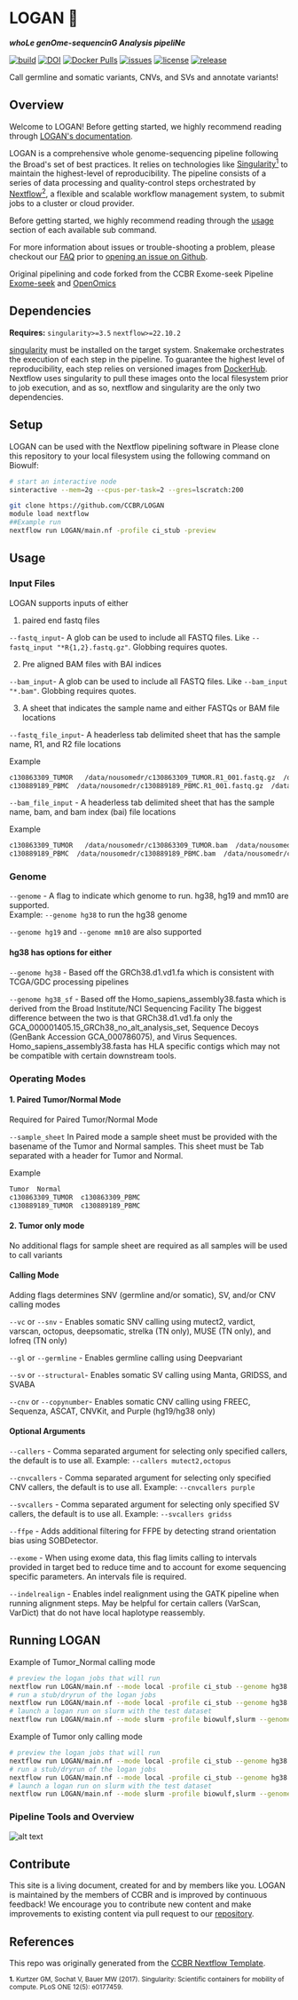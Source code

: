 # LOGAN 🔬

**_whoLe genOme-sequencinG Analysis pipeliNe_**

[![build](https://github.com/CCBR/LOGAN/actions/workflows/build.yml/badge.svg)](https://github.com/CCBR/LOGAN/actions/workflows/build.yml)
[![DOI](https://zenodo.org/badge/DOI/10.5281/zenodo.14907169.svg)](https://doi.org/10.5281/zenodo.14907169)
[![Docker Pulls](https://img.shields.io/docker/pulls/nciccbr/ccbr_wes_base)](https://hub.docker.com/r/nciccbr/ccbr_wes_base)
[![issues](https://img.shields.io/github/issues/ccbr/LOGAN?color=brightgreen)](https://github.com/ccbr/LOGAN/issues)
[![license](https://img.shields.io/github/license/ccbr/LOGAN)](https://github.com/ccbr/LOGAN/blob/master/LICENSE)
[![release](https://img.shields.io/github/v/release/CCBR/LOGAN?color=blue&label=latest%20release)](https://github.com/ccbr/LOGAN/releases/latest)

Call germline and somatic variants, CNVs, and SVs and annotate variants!

## Overview

Welcome to LOGAN! Before getting started, we highly recommend reading through [LOGAN's documentation](https://ccbr.github.io/LOGAN).

LOGAN is a comprehensive whole genome-sequencing pipeline following the Broad's set of best practices. It relies on technologies like [Singularity<sup>1</sup>](https://singularity.lbl.gov/) to maintain the highest-level of reproducibility. The pipeline consists of a series of data processing and quality-control steps orchestrated by [Nextflow<sup>2</sup>](https://nextflow.io/), a flexible and scalable workflow management system, to submit jobs to a cluster or cloud provider.

Before getting started, we highly recommend reading through the [usage](https://ccbr.github.io/LOGAN/usage/run/) section of each available sub command.

For more information about issues or trouble-shooting a problem, please checkout our [FAQ](faq/questions.md) prior to [opening an issue on Github](https://github.com/ccbr/LOGAN/issues).

Original pipelining and code forked from the CCBR Exome-seek Pipeline [Exome-seek](https://github.com/CCBR/XAVIER) and [OpenOmics](https://github.com/openOmics/genome-seek)

## Dependencies

**Requires:** `singularity>=3.5` `nextflow>=22.10.2`

[singularity](https://singularity.lbl.gov/all-releases) must be installed on the target system. Snakemake orchestrates the execution of each step in the pipeline. To guarantee the highest level of reproducibility, each step relies on versioned images from [DockerHub](https://hub.docker.com/orgs/nciccbr/repositories). Nextflow uses singularity to pull these images onto the local filesystem prior to job execution, and as so, nextflow and singularity are the only two dependencies.

## Setup

LOGAN can be used with the Nextflow pipelining software in
Please clone this repository to your local filesystem using the following command on Biowulf:

```bash
# start an interactive node
sinteractive --mem=2g --cpus-per-task=2 --gres=lscratch:200

git clone https://github.com/CCBR/LOGAN
module load nextflow
##Example run
nextflow run LOGAN/main.nf -profile ci_stub -preview
```

## Usage

### Input Files

LOGAN supports inputs of either

1. paired end fastq files

`--fastq_input`- A glob can be used to include all FASTQ files. Like `--fastq_input "*R{1,2}.fastq.gz"`. Globbing requires quotes.

2. Pre aligned BAM files with BAI indices

`--bam_input`- A glob can be used to include all FASTQ files. Like `--bam_input "*.bam"`. Globbing requires quotes.

3. A sheet that indicates the sample name and either FASTQs or BAM file locations

`--fastq_file_input`- A headerless tab delimited sheet that has the sample name, R1, and R2 file locations

Example

```bash
c130863309_TUMOR   /data/nousomedr/c130863309_TUMOR.R1_001.fastq.gz  /data/nousomedr/c130863309_TUMOR.R2_001.fastq.gz
c130889189_PBMC  /data/nousomedr/c130889189_PBMC.R1_001.fastq.gz  /data/nousomedr/c130889189_PBMC.R2_001.fastq.gz
```

`--bam_file_input` - A headerless tab delimited sheet that has the sample name, bam, and bam index (bai) file locations

Example

```bash
c130863309_TUMOR   /data/nousomedr/c130863309_TUMOR.bam  /data/nousomedr/c130863309_TUMOR.bam.bai
c130889189_PBMC  /data/nousomedr/c130889189_PBMC.bam  /data/nousomedr/c130889189_PBMC.bam.bai
```

### Genome

`--genome` - A flag to indicate which genome to run. hg38, hg19 and mm10 are supported.  
Example: `--genome hg38` to run the hg38 genome

`--genome hg19` and `--genome mm10` are also supported

#### hg38 has options for either

`--genome hg38` - Based off the GRCh38.d1.vd1.fa which is consistent with TCGA/GDC processing pipelines

`--genome hg38_sf` - Based off the Homo_sapiens_assembly38.fasta which is derived from the Broad Institute/NCI Sequencing Facility
The biggest difference between the two is that GRCh38.d1.vd1.fa only the GCA_000001405.15_GRCh38_no_alt_analysis_set, Sequence Decoys (GenBank Accession GCA_000786075), and Virus Sequences. Homo_sapiens_assembly38.fasta has HLA specific contigs which may not be compatible with certain downstream tools.

### Operating Modes

#### 1. Paired Tumor/Normal Mode

Required for Paired Tumor/Normal Mode

`--sample_sheet` In Paired mode a sample sheet must be provided with the basename of the Tumor and Normal samples. This sheet must be Tab separated with a header for Tumor and Normal.

Example

```bash
Tumor  Normal
c130863309_TUMOR  c130863309_PBMC
c130889189_TUMOR  c130889189_PBMC
```

#### 2. Tumor only mode

No additional flags for sample sheet are required as all samples will be used to call variants

#### Calling Mode

Adding flags determines SNV (germline and/or somatic), SV, and/or CNV calling modes

`--vc` or `--snv` - Enables somatic SNV calling using mutect2, vardict, varscan, octopus, deepsomatic, strelka (TN only), MUSE (TN only), and lofreq (TN only)

`--gl` or `--germline` - Enables germline calling using Deepvariant

`--sv` or `--structural`- Enables somatic SV calling using Manta, GRIDSS, and SVABA

`--cnv` or `--copynumber`- Enables somatic CNV calling using FREEC, Sequenza, ASCAT, CNVKit, and Purple (hg19/hg38 only)

#### Optional Arguments

`--callers` - Comma separated argument for selecting only specified callers, the default is to use all.
Example: `--callers mutect2,octopus`

`--cnvcallers` - Comma separated argument for selecting only specified CNV callers, the default is to use all.
Example: `--cnvcallers purple`

`--svcallers` - Comma separated argument for selecting only specified SV callers, the default is to use all.
Example: `--svcallers gridss`

`--ffpe` - Adds additional filtering for FFPE by detecting strand orientation bias using SOBDetector.

`--exome` - When using exome data, this flag limits calling to intervals provided in target bed to reduce time and to account for exome sequencing specific parameters. An intervals file is required.

`--indelrealign` - Enables indel realignment using the GATK pipeline when running alignment steps. May be helpful for certain callers (VarScan, VarDict) that do not have local haplotype reassembly.

## Running LOGAN

Example of Tumor_Normal calling mode

```bash
# preview the logan jobs that will run
nextflow run LOGAN/main.nf --mode local -profile ci_stub --genome hg38 --sample_sheet samplesheet.tsv --outdir out --fastq_input "*R{1,2}.fastq.gz" -preview --vc --sv --cnv
# run a stub/dryrun of the logan jobs
nextflow run LOGAN/main.nf --mode local -profile ci_stub --genome hg38 --sample_sheet samplesheet.tsv --outdir out --fastq_input "*R{1,2}.fastq.gz" -stub --vc --sv --cnv
# launch a logan run on slurm with the test dataset
nextflow run LOGAN/main.nf --mode slurm -profile biowulf,slurm --genome hg38 --sample_sheet samplesheet.tsv --outdir out --fastq_input "*R{1,2}.fastq.gz" --vc --sv --cnv
```

Example of Tumor only calling mode

```bash
# preview the logan jobs that will run
nextflow run LOGAN/main.nf --mode local -profile ci_stub --genome hg38 --outdir out --fastq_input "*R{1,2}.fastq.gz" --callers octopus,mutect2 -preview --vc --sv --cnv
# run a stub/dryrun of the logan jobs
nextflow run LOGAN/main.nf --mode local -profile ci_stub --genome hg38 --outdir out --fastq_input "*R{1,2}.fastq.gz" --callers octopus,mutect2 -stub --vc --sv --cnv
# launch a logan run on slurm with the test dataset
nextflow run LOGAN/main.nf --mode slurm -profile biowulf,slurm --genome hg38 --outdir out --fastq_input "*R{1,2}.fastq.gz" --callers octopus,mutect2 --vc --sv --cnv
```

### Pipeline Tools and Overview

![alt text](docs/LOGAN.png)

## Contribute

This site is a living document, created for and by members like you. LOGAN is maintained by the members of CCBR and is improved by continuous feedback! We encourage you to contribute new content and make improvements to existing content via pull request to our [repository](https://github.com/ccbr/LOGAN/pulls).

## References

This repo was originally generated from the [CCBR Nextflow Template](https://github.com/CCBR/CCBR_NextflowTemplate).

<sup>**1.** Kurtzer GM, Sochat V, Bauer MW (2017). Singularity: Scientific containers for mobility of compute. PLoS ONE 12(5): e0177459.</sup>
